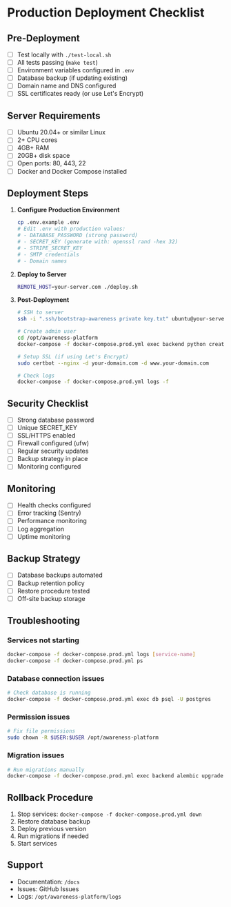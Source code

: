 # Production Deployment Checklist

## Pre-Deployment

- [ ] Test locally with `./test-local.sh`
- [ ] All tests passing (`make test`)
- [ ] Environment variables configured in `.env`
- [ ] Database backup (if updating existing)
- [ ] Domain name and DNS configured
- [ ] SSL certificates ready (or use Let's Encrypt)

## Server Requirements

- [ ] Ubuntu 20.04+ or similar Linux
- [ ] 2+ CPU cores
- [ ] 4GB+ RAM
- [ ] 20GB+ disk space
- [ ] Open ports: 80, 443, 22
- [ ] Docker and Docker Compose installed

## Deployment Steps

1. **Configure Production Environment**
   ```bash
   cp .env.example .env
   # Edit .env with production values:
   # - DATABASE_PASSWORD (strong password)
   # - SECRET_KEY (generate with: openssl rand -hex 32)
   # - STRIPE_SECRET_KEY
   # - SMTP credentials
   # - Domain names
   ```

2. **Deploy to Server**
   ```bash
   REMOTE_HOST=your-server.com ./deploy.sh
   ```

3. **Post-Deployment**
   ```bash
   # SSH to server
   ssh -i ".ssh/bootstrap-awareness private key.txt" ubuntu@your-server.com
   
   # Create admin user
   cd /opt/awareness-platform
   docker-compose -f docker-compose.prod.yml exec backend python create_admin_user.py
   
   # Setup SSL (if using Let's Encrypt)
   sudo certbot --nginx -d your-domain.com -d www.your-domain.com
   
   # Check logs
   docker-compose -f docker-compose.prod.yml logs -f
   ```

## Security Checklist

- [ ] Strong database password
- [ ] Unique SECRET_KEY
- [ ] SSL/HTTPS enabled
- [ ] Firewall configured (ufw)
- [ ] Regular security updates
- [ ] Backup strategy in place
- [ ] Monitoring configured

## Monitoring

- [ ] Health checks configured
- [ ] Error tracking (Sentry)
- [ ] Performance monitoring
- [ ] Log aggregation
- [ ] Uptime monitoring

## Backup Strategy

- [ ] Database backups automated
- [ ] Backup retention policy
- [ ] Restore procedure tested
- [ ] Off-site backup storage

## Troubleshooting

### Services not starting
```bash
docker-compose -f docker-compose.prod.yml logs [service-name]
docker-compose -f docker-compose.prod.yml ps
```

### Database connection issues
```bash
# Check database is running
docker-compose -f docker-compose.prod.yml exec db psql -U postgres
```

### Permission issues
```bash
# Fix file permissions
sudo chown -R $USER:$USER /opt/awareness-platform
```

### Migration issues
```bash
# Run migrations manually
docker-compose -f docker-compose.prod.yml exec backend alembic upgrade head
```

## Rollback Procedure

1. Stop services: `docker-compose -f docker-compose.prod.yml down`
2. Restore database backup
3. Deploy previous version
4. Run migrations if needed
5. Start services

## Support

- Documentation: `/docs`
- Issues: GitHub Issues
- Logs: `/opt/awareness-platform/logs`